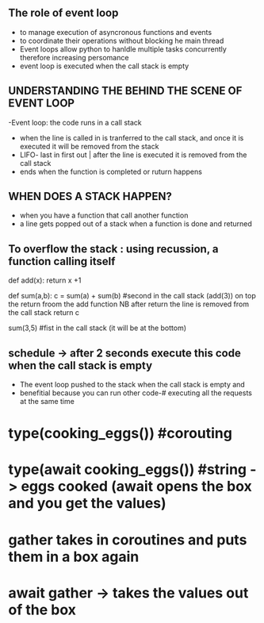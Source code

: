 ## The role of event loop
- to manage execution of asyncronous functions and events
- to coordinate their operations without blocking he main thread
- Event loops allow python to hanldle multiple tasks concurrently therefore increasing persomance
- event loop is executed when the call stack is empty

## UNDERSTANDING THE BEHIND THE SCENE OF EVENT LOOP
 -Event loop: the code runs in a call stack
 - when the line is called in is tranferred to the call stack, and once it is executed it will be removed from the stack
 - LIFO- last in first out | after the line is executed it is removed from the call stack
 - ends when the function is completed or ruturn happens
 ## WHEN DOES A STACK HAPPEN?
 - when you have a function that call another function
 - a line gets popped out of a stack when a function is done and returned


## To overflow the stack : using recussion, a function calling itself
def add(x):
    return x +1

def sum(a,b):
    c = sum(a) + sum(b) #second in the call stack (add(3)) on top the return froom the add function NB after return the line is removed from the call stack
    return c

sum(3,5)  #fist in the call stack (it will be at the bottom)


## schedule -> after 2 seconds execute this code when the call stack is empty  
- The event loop pushed to the stack when the call stack is empty and
- benefitial because you can run other code-# executing all the requests at the same time

# type(cooking_eggs())  #corouting
# type(await cooking_eggs()) #string ->  eggs cooked (await opens the box and you get the values)
# gather takes in coroutines and puts them in a box again
# await gather -> takes the values out of the box